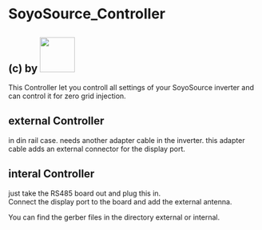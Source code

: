 # SoyoSource_Controller
## (c) by [<img src="https://github.com/wasn-eu/CubeCell_Getting_Started/raw/master/images/wasn_logo.png" width=70>](https://www.wasn.eu)

This Controller let you controll all settings of your SoyoSource inverter and can control it for zero grid injection.   
    
## external Controller 
in din rail case. needs another adapter cable in the inverter. this adapter cable adds an external connector for the display port.   
    
## interal Controller
just take the RS485 board out and plug this in.    
Connect the display port to the board and add the external antenna.
   

You can find the gerber files in the directory external or internal.
